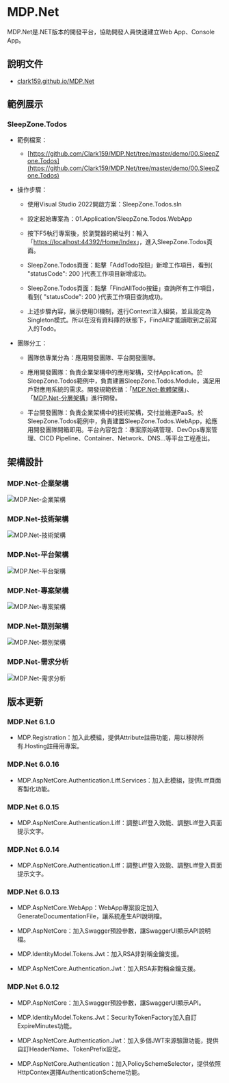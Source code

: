 # MDP.Net 

MDP.Net是.NET版本的開發平台，協助開發人員快速建立Web App、Console App。


## 說明文件

- [clark159.github.io/MDP.Net](https://clark159.github.io/MDP.Net/)


## 範例展示

### SleepZone.Todos

- 範例檔案：

  - [https://github.com/Clark159/MDP.Net/tree/master/demo/00.SleepZone.Todos](https://github.com/Clark159/MDP.Net/tree/master/demo/00.SleepZone.Todos)

- 操作步驟：

  - 使用Visual Studio 2022開啟方案：SleepZone.Todos.sln
  
  - 設定起始專案為：01.Application/SleepZone.Todos.WebApp
  
  - 按下F5執行專案後，於瀏覽器的網址列：輸入「[https://localhost:44392/Home/Index](https://localhost:44392/Home/Index)」，進入SleepZone.Todos頁面。
  
  - SleepZone.Todos頁面：點擊「AddTodo按鈕」新增工作項目，看到{ "statusCode": 200 }代表工作項目新增成功。

  - SleepZone.Todos頁面：點擊「FindAllTodo按鈕」查詢所有工作項目，看到{ "statusCode": 200 }代表工作項目查詢成功。
  
  - 上述步驟內容，展示使用DI機制，進行Context注入組裝，並且設定為Singleton模式。所以在沒有資料庫的狀態下，FindAll才能讀取到之前寫入的Todo。

- 團隊分工：

  - 團隊依專業分為：應用開發團隊、平台開發團隊。
  
  - 應用開發團隊：負責企業架構中的應用架構，交付Application。於SleepZone.Todos範例中，負責建置SleepZone.Todos.Module，滿足用戶對應用系統的需求。開發規範依循：「[MDP.Net-軟體架構](https://github.com/Clark159/MDP.Net#mdpnet-%E8%BB%9F%E9%AB%94%E6%9E%B6%E6%A7%8B)」、「[MDP.Net-分層架構](https://github.com/Clark159/MDP.Net#mdpnet-%E5%88%86%E5%B1%A4%E6%9E%B6%E6%A7%8B)」進行開發。
  
  - 平台開發團隊：負責企業架構中的技術架構，交付並維運PaaS。於SleepZone.Todos範例中，負責建置SleepZone.Todos.WebApp，給應用開發團隊開箱即用。平台內容包含：專案原始碼管理、DevOps專案管理、CICD Pipeline、Container、Network、DNS...等平台工程產出。
     
     
## 架構設計

### MDP.Net-企業架構

![MDP.Net-企業架構](https://raw.githubusercontent.com/Clark159/MDP.Net/master/docs/MDP.Net-企業架構.png)

### MDP.Net-技術架構

![MDP.Net-技術架構](https://raw.githubusercontent.com/Clark159/MDP.Net/master/docs/MDP.Net-技術架構.png)

### MDP.Net-平台架構

![MDP.Net-平台架構](https://raw.githubusercontent.com/Clark159/MDP.Net/master/docs/MDP.Net-平台架構.png)

### MDP.Net-專案架構

![MDP.Net-專案架構](https://raw.githubusercontent.com/Clark159/MDP.Net/master/docs/MDP.Net-專案架構.png)

### MDP.Net-類別架構

![MDP.Net-類別架構](https://raw.githubusercontent.com/Clark159/MDP.Net/master/docs/MDP.Net-類別架構.png)

### MDP.Net-需求分析

![MDP.Net-需求分析](https://raw.githubusercontent.com/Clark159/MDP.Net/master/docs/MDP.Net-%E9%9C%80%E6%B1%82%E5%88%86%E6%9E%90.png)


## 版本更新

### MDP.Net 6.1.0

- MDP.Registration：加入此模組，提供Attribute註冊功能，用以移除所有.Hosting註冊用專案。

### MDP.Net 6.0.16

- MDP.AspNetCore.Authentication.Liff.Services：加入此模組，提供Liff頁面客製化功能。

### MDP.Net 6.0.15

- MDP.AspNetCore.Authentication.Liff：調整Liff登入效能、調整Liff登入頁面提示文字。

### MDP.Net 6.0.14

- MDP.AspNetCore.Authentication.Liff：調整Liff登入效能、調整Liff登入頁面提示文字。

### MDP.Net 6.0.13

- MDP.AspNetCore.WebApp：WebApp專案設定加入GenerateDocumentationFile，讓系統產生API說明檔。

- MDP.AspNetCore：加入Swagger預設參數，讓SwaggerUI顯示API說明檔。

- MDP.IdentityModel.Tokens.Jwt：加入RSA非對稱金鑰支援。

- MDP.AspNetCore.Authentication.Jwt：加入RSA非對稱金鑰支援。

### MDP.Net 6.0.12

- MDP.AspNetCore：加入Swagger預設參數，讓SwaggerUI顯示API。

- MDP.IdentityModel.Tokens.Jwt：SecurityTokenFactory加入自訂ExpireMinutes功能。

- MDP.AspNetCore.Authentication.Jwt：加入多個JWT來源驗證功能，提供自訂HeaderName、TokenPrefix設定。

- MDP.AspNetCore.Authentication：加入PolicySchemeSelector，提供依照HttpContex選擇AuthenticationScheme功能。
